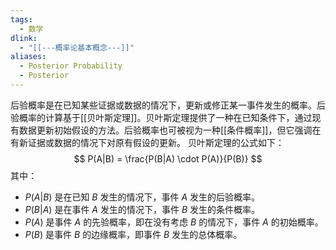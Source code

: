 ```yaml
---
tags:
  - 数学
dlink:
  - "[[---概率论基本概念---]]"
aliases:
  - Posterior Probability
  - Posterior
---
```

后验概率是在已知某些证据或数据的情况下，更新或修正某一事件发生的概率。后验概率的计算基于[[贝叶斯定理]]。贝叶斯定理提供了一种在已知条件下，通过现有数据更新初始假设的方法。后验概率也可被视为一种[[条件概率]]，但它强调在有新证据或数据的情况下对原有假设的更新。
贝叶斯定理的公式如下：
$$
P(A|B) = \frac{P(B|A) \cdot P(A)}{P(B)}
$$
其中：
- $P(A|B)$ 是在已知 $B$ 发生的情况下，事件 $A$ 发生的后验概率。
- $P(B|A)$ 是在事件 $A$ 发生的情况下，事件 $B$ 发生的条件概率。
- $P(A)$ 是事件 $A$ 的先验概率，即在没有考虑 $B$ 的情况下，事件 $A$ 的初始概率。
- $P(B)$ 是事件 $B$ 的边缘概率，即事件 $B$ 发生的总体概率。
